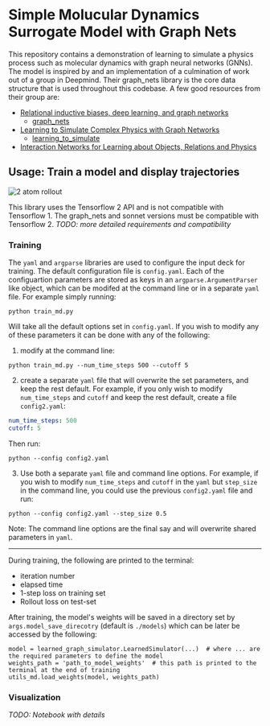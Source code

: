 # Simple Molucular Dynamics Surrogate Model with Graph Nets

This repository contains a demonstration of learning to simulate a physics process such as molecular dynamics with graph neural networks (GNNs). The model is inspired by and an implementation of a culmination of work out of a group in Deepmind. Their graph_nets library is the core data structure that is used throughout this codebase. A few good resources from their group are:
- [Relational inductive biases, deep learning, and graph networks](https://arxiv.org/abs/1806.01261)
  - [graph_nets](https://github.com/deepmind/graph_nets)
- [Learning to Simulate Complex Physics with Graph Networks](https://arxiv.org/abs/2002.09405)
  - [learning_to_simulate](https://github.com/deepmind/deepmind-research/tree/master/learning_to_simulate)
- [Interaction Networks for Learning about Objects, Relations and Physics](https://arxiv.org/abs/1612.00222)


## Usage: Train a model and display trajectories
![2 atom rollout](./2_atoms_demo.gif)

This library uses the Tensorflow 2 API and is not compatible with Tensorflow 1. The graph_nets and sonnet versions must be compatible with Tensorflow 2. *TODO: more detailed requirements and compatibility* 

### Training

The `yaml` and `argparse` libraries are used to configure the input deck for training. The default configuration file is `config.yaml`. Each of the configuartion parameters are stored as keys in an `argparse.ArgumentParser` like object, which can be modifed at the command line or in a separate `yaml` file. For example simply running:
```
python train_md.py
```
Will take all the default options set in `config.yaml`. If you wish to modify any of these parameters it can be done with any of the following:
1. modify at the command line:
```
python train_md.py --num_time_steps 500 --cutoff 5
```
2. create a separate `yaml` file that will overwrite the set parameters, and keep the rest default. For example, if you only wish to modify `num_time_steps` and `cutoff` and keep the rest default, create a file `config2.yaml`:
```yaml
num_time_steps: 500
cutoff: 5
```
Then run:
```
python --config config2.yaml
```
3. Use both a separate `yaml` file and command line options. For example, if you wish to modify `num_time_steps` and `cutoff` in the `yaml` but `step_size` in the command line, you could use the previous `config2.yaml` file and run:
```
python --config config2.yaml --step_size 0.5
```
Note: The command line options are the final say and will overwrite shared parameters in `yaml`. 

---

During training, the following are printed to the terminal:
- iteration number
- elapsed time
- 1-step loss on training set
- Rollout loss on test-set
  
After training, the model's weights will be saved in a directory set by `args.model_save_direcotry` (default is `./models`) which can be later be accessed by the following:
```
model = learned_graph_simulator.LearnedSimulator(...)  # where ... are the required parameters to define the model
weights_path = 'path_to_model_weights'  # this path is printed to the terminal at the end of training
utils_md.load_weights(model, weights_path)
```

### Visualization
*TODO: Notebook with details*
